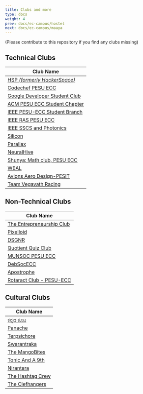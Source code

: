 ```yaml
---
title: Clubs and more
type: docs
weight: 4
prev: docs/ec-campus/hostel
next: docs/ec-campus/maaya
---
```


(Please contribute to this repository if you find any clubs missing)

## Technical Clubs

| Club Name |
|---|
| [HSP _(formerly HackerSpace)_](https://www.instagram.com/hsp.pesuecc/) |
| [Codechef PESU ECC](https://www.instagram.com/codechef_pesuecc/) |
| [Google Developer Student Club](https://www.instagram.com/gdscpesu.ec/) |
| [ACM PESU ECC Student Chapter](https://www.instagram.com/acmpesuecc/) |
| [IEEE PESU-ECC Student Branch](https://www.instagram.com/ieee_pesuecc_sb/) |
| [IEEE RAS PESU ECC](https://www.instagram.com/ieeeras.studentchapter.pesuecc/) |
| [IEEE SSCS and Photonics](https://www.instagram.com/ieee_pes_sscs_photonics/) |
| [Silicon](https://www.instagram.com/silicon.pesu/) |
| [Parallax](https://www.instagram.com/parallax_pesu/) |
| [NeuralHive](https://www.instagram.com/neuralhive/) |
| [Shunya: Math club, PESU ECC](https://www.instagram.com/shunyaecc_pes/) |
| [WEAL](https://www.instagram.com/weal_ecc/) |
| [Avions Aero Design-PESIT](https://www.instagram.com/team_avions_pesu/) |
| [Team Vegavath Racing](https://www.instagram.com/teamvegavath_pesu/) |

## Non-Technical Clubs

| Club Name |
|---|
| [The Entrepreneurship Club](https://www.instagram.com/entrepreneurshipclub.pes/) |
| [Pixelloid](https://www.instagram.com/pixelloid_pes/) |
| [DSGNR](https://www.instagram.com/dsgnr_pesuecc/) |
| [Quotient Quiz Club](https://www.instagram.com/qqc_ecc/) |
| [MUNSOC PESU ECC](https://www.instagram.com/munsoc.pesuecc/) |
| [DebSocECC](https://www.instagram.com/debsoc_pesecc/) |
| [Apostrophe](https://www.instagram.com/apostrophe.pesuecc/) |
| [Rotaract Club - PESU-ECC](https://www.instagram.com/rotaract.pesuecc/) |

## Cultural Clubs

| Club Name |
|---|
| [ಕನ್ನಡ ಕೂಟ](https://www.instagram.com/kannadakoota_ecc/) |
| [Panache](https://www.instagram.com/panachepesuecc/) |
| [Terpsichore](https://www.instagram.com/terpsichore_pesu/) |
| [Swarantraka](https://www.instagram.com/swarantraka.pes/) |
| [The MangoBites](https://www.instagram.com/the_mangobites.pesuecc/) |
| [Tonic And A 9th](https://www.instagram.com/tonicanda9th.pes/) |
| [Nirantara](https://www.instagram.com/pesu_nirantara/) |
| [The Hashtag Crew](https://www.instagram.com/pesu.hashtagcrew/) |
| [The Clefhangers](https://www.instagram.com/the_clefhangers/) |
